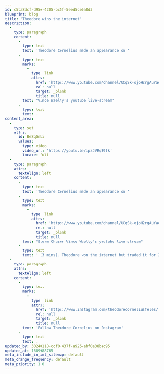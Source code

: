 ```yaml
---
id: c5ba8dcf-d95e-4205-bc5f-5eed5ce0a8d3
blueprint: blog
title: 'Theodore wins the internet'
description:
  -
    type: paragraph
    content:
      -
        type: text
        text: 'Theodore Cornelius made an appearance on '
      -
        type: text
        marks:
          -
            type: link
            attrs:
              href: 'https://www.youtube.com/channel/UCqSk-ojoH2rgAuYadPLJgJA'
              rel: null
              target: _blank
              title: null
        text: "Vince Waelty's youtube live-stream"
      -
        type: text
        text: .
content_area:
  -
    type: set
    attrs:
      id: Be8qGnLi
      values:
        type: video
        video_url: 'https://youtu.be/ipzJVRqB9fk'
        locate: full
  -
    type: paragraph
    attrs:
      textAlign: left
    content:
      -
        type: text
        text: 'Theodore Cornelius made an appearance on '
      -
        type: text
        marks:
          -
            type: link
            attrs:
              href: 'https://www.youtube.com/channel/UCqSk-ojoH2rgAuYadPLJgJA'
              rel: null
              target: _blank
              title: null
        text: "Storm Chaser Vince Waelty's youtube live-stream"
      -
        type: text
        text: ' (3 mins). Theodore won the internet but traded it for 2 Temptation treats and 2 tablespoons of heavy cream. '
  -
    type: paragraph
    attrs:
      textAlign: left
    content:
      -
        type: text
        marks:
          -
            type: link
            attrs:
              href: 'https://www.instagram.com/theodorecorneliusfeles/'
              rel: null
              target: _blank
              title: null
        text: 'Follow Theodore Cornelius on Instagram'
      -
        type: text
        text: .
updated_by: 30240118-ccf0-437f-a925-abf0a38bac95
updated_at: 1689988765
meta_include_in_xml_sitemap: default
meta_change_frequency: default
meta_priority: 1.0
---
```


